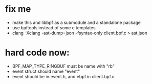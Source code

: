 # fix me

- make this and libbpf as a submodule and a standalone package
- use bpftools instead of some c templates
- clang -Xclang -ast-dump=json -fsyntax-only client.bpf.c > ast.json

# hard code now:

- BPF_MAP_TYPE_RINGBUF must be name with "rb"
- event struct should name "event"
- event should be in event.h, and ebpf in client.bpf.c